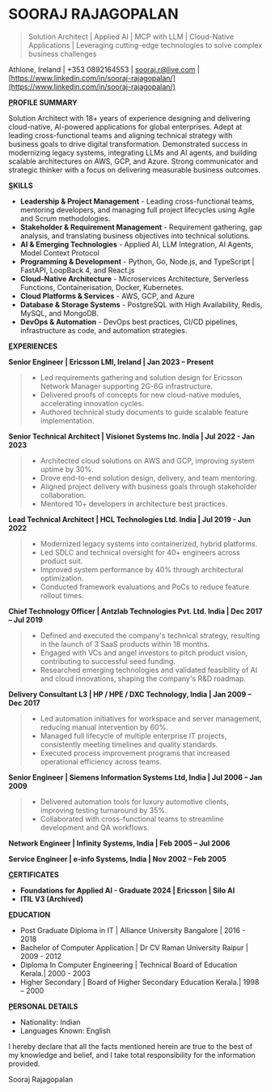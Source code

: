 # SOORAJ RAJAGOPALAN

> Solution Architect | Applied AI | MCP with LLM | Cloud-Native Applications | Leveraging cutting-edge technologies to solve complex business challenges

Athlone, Ireland | +353 0892164553 | [sooraj.r@live.com](mailto:sooraj.r@live.com) | [https://www.linkedin.com/in/sooraj-rajagopalan/](https://www.linkedin.com/in/sooraj-rajagopalan/)

**<u>P</u>ROFILE SUMMARY**

Solution Architect with 18+ years of experience designing and delivering cloud-native, AI-powered applications for global enterprises. Adept at leading cross-functional teams and aligning technical strategy with business goals to drive digital transformation. Demonstrated success in modernizing legacy systems, integrating LLMs and AI agents, and building scalable architectures on AWS, GCP, and Azure. Strong communicator and strategic thinker with a focus on delivering measurable business outcomes.

**<u>S</u>KILLS**

* **Leadership & Project Management** - Leading cross-functional teams, mentoring developers, and managing full project lifecycles using Agile and Scrum methodologies.
* **Stakeholder & Requirement Management** - Requirement gathering, gap analysis, and translating business objectives into technical solutions.
* **AI & Emerging Technologies** - Applied AI, LLM Integration, AI Agents, Model Context Protocol
* **Programming & Development** - Python, Go, Node.js, and TypeScript | FastAPI, LoopBack 4, and React.js
* **Cloud-Native Architecture** - Microservices Architecture, Serverless Functions, Containerisation, Docker, Kubernetes.
* **Cloud Platforms & Services** - AWS, GCP, and Azure
* **Database & Storage Systems** - PostgreSQL with High Availability, Redis, MySQL, and MongoDB.
* **DevOps & Automation** - DevOps best practices, CI/CD pipelines, infrastructure as code, and automation strategies.

**<u>E</u>XPERIENCES**

**Senior Engineer | Ericsson LMI, Ireland | Jan 2023 – Present**

> * Led requirements gathering and solution design for Ericsson Network Manager supporting 2G-6G infrastructure.
> * Delivered proofs of concepts for new cloud-native modules, accelerating innovation cycles.
> * Authored technical study documents to guide scalable feature implementation.

**Senior Technical Architect | Visionet Systems Inc. India | Jul 2022 - Jan 2023**

> * Architected cloud solutions on AWS and GCP, improving system uptime by 30%.
> * Drove end-to-end solution design, delivery, and team mentoring.
> * Aligned project delivery with business goals through stakeholder collaboration.
> * Mentored 10+ developers in architecture best practices.

**Lead Technical Architect | HCL Technologies Ltd. India | Jul 2019 - Jun 2022**

> * Modernized legacy systems into containerized, hybrid platforms.
> * Led SDLC and technical oversight for 40+ engineers across product suit.
> * Improved system performance by 40% through architectural optimization.
> * Conducted framework evaluations and PoCs to reduce feature rollout times.

**Chief Technology Officer | Antzlab Technologies Pvt. Ltd. India | Dec 2017 – Jul 2019**

> * Defined and executed the company's technical strategy, resulting in the launch of 3 SaaS products within 18 months.
> * Engaged with VCs and angel investors to pitch product vision, contributing to successful seed funding.
> * Researched emerging technologies and validated feasibility of AI and cloud innovations, shaping the company's R\&D roadmap.

**Delivery Consultant L3 | HP / HPE / DXC Technology, India | Jan 2009 – Dec 2017**

> * Led automation initiatives for workspace and server management, reducing manual intervention by 60%.
> * Managed full lifecycle of multiple enterprise IT projects, consistently meeting timelines and quality standards.
> * Executed process improvement programs that increased operational efficiency across teams.

**Senior Engineer | Siemens Information Systems Ltd, India | Jul 2006 – Jan 2009**

> * Delivered automation tools for luxury automotive clients, improving testing turnaround by 35%.
> * Collaborated with cross-functional teams to streamline development and QA workflows.

**Network Engineer | Infinity Systems, India | Feb 2005 – Jul 2006**

**Service Engineer | e-info Systems, India | Nov 2002 – Feb 2005**

**<u>C</u>ERTIFICATES**

* **Foundations for Applied AI - Graduate 2024 | Ericsson | Silo AI**
* **ITIL V3 (Archived)**

**<u>E</u>DUCATION**

* Post Graduate Diploma in IT | Alliance University Bangalore | 2016 - 2018
* Bachelor of Computer Application | Dr CV Raman University Raipur | 2009 - 2012
* Diploma In Computer Engineering | Technical Board of Education Kerala.| 2000 - 2003
* Higher Secondary | Board of Higher Secondary Education Kerala.| 1998 – 2000

**<u>P</u>ERSONAL DETAILS**

* Nationality: Indian
* Languages Known: English

I hereby declare that all the facts mentioned herein are true to the best of my knowledge and belief, and I take total responsibility for the information provided.

Sooraj Rajagopalan
